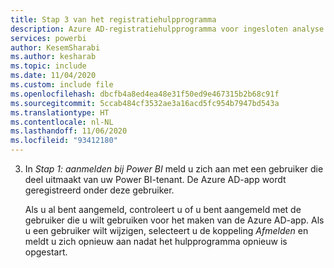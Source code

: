 ```yaml
---
title: Stap 3 van het registratiehulpprogramma
description: Azure AD-registratiehulpprogramma voor ingesloten analyse van Power BI, stap 3
services: powerbi
author: KesemSharabi
ms.author: kesharab
ms.topic: include
ms.date: 11/04/2020
ms.custom: include file
ms.openlocfilehash: dbcfb4a8ed4ea48e31f50ed9e467315b2b68c91f
ms.sourcegitcommit: 5ccab484cf3532ae3a16acd5fc954b7947bd543a
ms.translationtype: HT
ms.contentlocale: nl-NL
ms.lasthandoff: 11/06/2020
ms.locfileid: "93412180"
---
```

3. In *Stap 1: aanmelden bij Power BI* meld u zich aan met een gebruiker die deel uitmaakt van uw Power BI-tenant. De Azure AD-app wordt geregistreerd onder deze gebruiker.

    Als u al bent aangemeld, controleert u of u bent aangemeld met de gebruiker die u wilt gebruiken voor het maken van de Azure AD-app. Als u een gebruiker wilt wijzigen, selecteert u de koppeling *Afmelden* en meldt u zich opnieuw aan nadat het hulpprogramma opnieuw is opgestart.